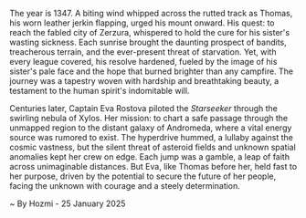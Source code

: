 
The year is 1347.  A biting wind whipped across the rutted track as Thomas, his worn leather jerkin flapping, urged his mount onward.  His quest: to reach the fabled city of Zerzura, whispered to hold the cure for his sister's wasting sickness.  Each sunrise brought the daunting prospect of bandits, treacherous terrain, and the ever-present threat of starvation.  Yet, with every league covered, his resolve hardened, fueled by the image of his sister's pale face and the hope that burned brighter than any campfire. The journey was a tapestry woven with hardship and breathtaking beauty, a testament to the human spirit's indomitable will.

Centuries later, Captain Eva Rostova piloted the *Starseeker* through the swirling nebula of Xylos. Her mission: to chart a safe passage through the unmapped region to the distant galaxy of Andromeda, where a vital energy source was rumored to exist.  The hyperdrive hummed, a lullaby against the cosmic vastness, but the silent threat of asteroid fields and unknown spatial anomalies kept her crew on edge.  Each jump was a gamble, a leap of faith across unimaginable distances. But Eva, like Thomas before her, held fast to her purpose, driven by the potential to secure the future of her people, facing the unknown with courage and a steely determination.

~ By Hozmi - 25 January 2025
